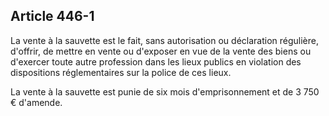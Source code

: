 Article 446-1
----
La vente à la sauvette est le fait, sans autorisation ou déclaration régulière,
d'offrir, de mettre en vente ou d'exposer en vue de la vente des biens ou
d'exercer toute autre profession dans les lieux publics en violation des
dispositions réglementaires sur la police de ces lieux.

La vente à la sauvette est punie de six mois d'emprisonnement et de 3 750 €
d'amende.
